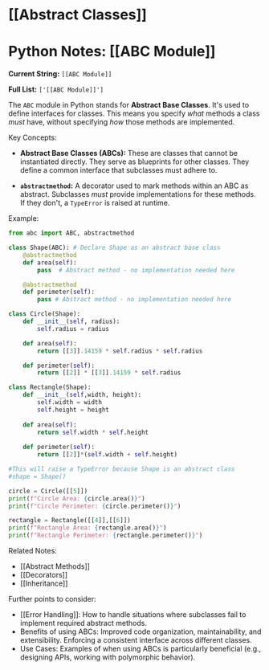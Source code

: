 # [[Abstract Classes]]
# Python Notes: [[ABC Module]] 
**Current String:** `[[ABC Module]]`

**Full List:** `['[[ABC Module]]']`


The `ABC` module in Python stands for **Abstract Base Classes**.  It's used to define interfaces for classes.  This means you specify *what* methods a class *must* have, without specifying *how* those methods are implemented.

Key Concepts:

* **Abstract Base Classes (ABCs):**  These are classes that cannot be instantiated directly. They serve as blueprints for other classes.  They define a common interface that subclasses must adhere to.

* **`abstractmethod`:** A decorator used to mark methods within an ABC as abstract.  Subclasses *must* provide implementations for these methods.  If they don't, a `TypeError` is raised at runtime.


Example:

```python
from abc import ABC, abstractmethod

class Shape(ABC): # Declare Shape as an abstract base class
    @abstractmethod
    def area(self):
        pass  # Abstract method - no implementation needed here

    @abstractmethod
    def perimeter(self):
        pass # Abstract method - no implementation needed here

class Circle(Shape):
    def __init__(self, radius):
        self.radius = radius

    def area(self):
        return [[3]].14159 * self.radius * self.radius

    def perimeter(self):
        return [[2]] * [[3]].14159 * self.radius

class Rectangle(Shape):
    def __init__(self,width, height):
        self.width = width
        self.height = height
    
    def area(self):
        return self.width * self.height
    
    def perimeter(self):
        return [[2]]*(self.width + self.height)

#This will raise a TypeError because Shape is an abstract class
#shape = Shape()

circle = Circle([[5]])
print(f"Circle Area: {circle.area()}")
print(f"Circle Perimeter: {circle.perimeter()}")

rectangle = Rectangle([[4]],[[6]])
print(f"Rectangle Area: {rectangle.area()}")
print(f"Rectangle Perimeter: {rectangle.perimeter()}")

```

Related Notes:

* [[Abstract Methods]]
* [[Decorators]]
* [[Inheritance]]


Further points to consider:

*   [[Error Handling]]:  How to handle situations where subclasses fail to implement required abstract methods.
*   Benefits of using ABCs:  Improved code organization, maintainability, and extensibility.  Enforcing a consistent interface across different classes.
*   Use Cases:  Examples of when using ABCs is particularly beneficial (e.g., designing APIs, working with polymorphic behavior).


